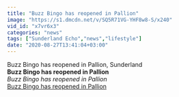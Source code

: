 ```yaml
---
title: "Buzz Bingo has reopened in Pallion"
image: "https://s1.dmcdn.net/v/SQ5R71VG-YHF8w8-S/x240"
vid_id: "x7vr6x3"
categories: "news"
tags: ["Sunderland Echo","news","lifestyle"]
date: "2020-08-27T13:41:04+03:00"
---
```

Buzz Bingo has reopened in Pallion, Sunderland<br><b>Buzz Bingo has reopened in Pallion</b><br> <i>Buzz Bingo has reopened in Pallion</i><br> <u>Buzz Bingo has reopened in Pallion</u>
